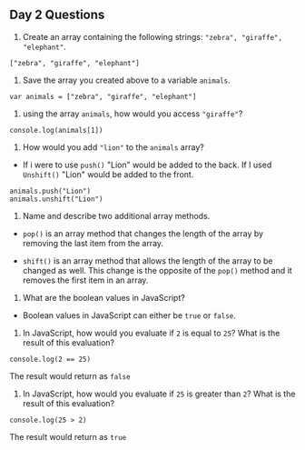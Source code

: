 ## Day 2 Questions

1. Create an array containing the following strings: `"zebra", "giraffe", "elephant"`.

```
["zebra", "giraffe", "elephant"]
```


1. Save the array you created above to a variable `animals`.

```
var animals = ["zebra", "giraffe", "elephant"]
```

1. using the array `animals`, how would you access `"giraffe"`?

```
console.log(animals[1])
```

1. How would you add `"lion"` to the `animals` array?

* If i were to use ``` push() ``` "Lion" would be added to the back. If I used ```Unshift()``` "Lion" would be added to the front.
```
animals.push("Lion")
animals.unshift("Lion")

```

1. Name and describe two additional array methods.

* ```pop()``` is an array method that changes the length of the array by removing the last item from the array.

* ```shift()``` is an array method that allows the length of the array to be changed as well. This change is the opposite of the ```pop()``` method and it removes the first item in an array.

1. What are the boolean values in JavaScript?

* Boolean values in JavaScript can either be `true` or `false`.

1. In JavaScript, how would you evaluate if `2` is equal to `25`? What is the result of this evaluation?

```
console.log(2 == 25)
```

The result would return as `false`

1. In JavaScript, how would you evaluate if `25` is greater than `2`? What is the result of this evaluation?

```
console.log(25 > 2)
```
The result would return as `true`
